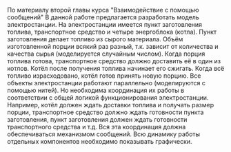 По материалу второй главы курса "Взаимодействие с помощью сообщений"
В данной работе предлагается разработать модель электростанции.
На электростанции имеется пункт заготовления топлива, транспортное средство и четыре энергоблока (котла).
Пункт заготовления делает топливо из сырого материала. Объём изготовленной порции всякий раз разный, т.к. зависит от количества и качества сырья (моделируется случайным числом).
Когда порция топлива готова, транспортное средство должно доставить её в один из котлов. Котёл после получения топлива начинает его сжигать.
Когда всё топливо израсходовано, котёл готов принять новую порцию. Все объекты электростанции работают параллельно (моделируются с помощью нитей).
Но необходима координация их работы в соответствии с общей логикой функционирования электростанции.
Например, котёл должен ждать доставки топлива и получать размер порции, транспортное средство должно ждать готовности пункта заготовления, пункт заготовления должен ждать готовности транспортного средства и т.д.
Вся эта координация должна обеспечиваться механизмом сообщений. Всю динамику работы отдельных компонентов необходимо показывать графически.
